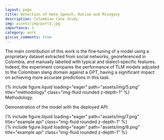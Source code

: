 ```yaml
---
layout: page
title: Detection of Hate Speech, Racism and Misogyny
description: Colombian Case Study
img: assets/img/port3.jpg
importance: 2
category: work
giscus_comments: true
---
```


The main contribution of this work is the fine‑tuning of a model using a proprietary dataset extracted from social networks, georeferenced in Colombia, and manually labelled with typical and dialect‑specific features. Indeed, the experiment compares the performance of TLM models adjusted to the Colombian slang domain against a GPT, having a significant impact on achieving more accurate predictions in this task.

<div class="row">
    <div class="col-sm mt-3 mt-md-0">
        {% include figure.liquid loading="eager" path="assets/img/5.png" title="methodology" class="img-fluid rounded z-depth-1" %}
    </div>
</div>
<div class="caption">
    Methodology.
</div>

Demonstration of the model with the deployed API:

<div class="row">
    <div class="col-sm mt-3 mt-md-0">
        {% include figure.liquid loading="eager" path="assets/img/7.png" title="example api" class="img-fluid rounded z-depth-1" %}
    </div>
    <div class="col-sm mt-3 mt-md-0">
        {% include figure.liquid loading="eager" path="assets/img/8.png" title="example api" class="img-fluid rounded z-depth-1" %}
    </div>
</div>
